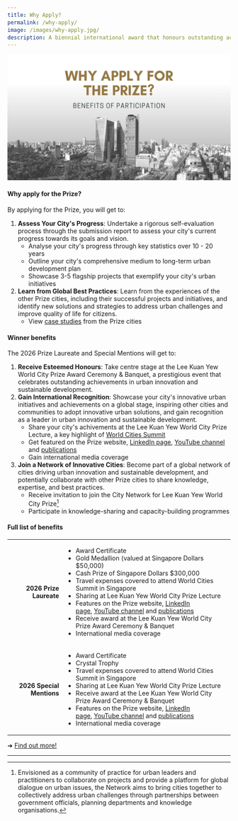 ```yaml
---
title: Why Apply?
permalink: /why-apply/
image: /images/why-apply.jpg/
description: A biennial international award that honours outstanding achievements and contributions to the creation of liveable, vibrant and sustainable urban communities around the world.
---
```


![Why oh why](/images/why-apply.jpg)

#### **Why apply for the Prize?**

By applying for the Prize, you will get to: 

1. **Assess Your City's Progress**: Undertake a rigorous self-evaluation process through the submission report to assess your city's current progress towards its goals and vision.
   - Analyse your city's progress through key statistics over 10 - 20 years
   - Outline your city's comprehensive medium to long-term urban development plan
   - Showcase 3-5 flagship projects that exemplify your city's urban initiatives 
2. **Learn from Global Best Practices**: Learn from the experiences of the other Prize cities, including their successful projects and initiatives, and identify new solutions and strategies to address urban challenges and improve quality of life for citizens.
   - View [case studies](/resources/case-studies/) from the Prize cities

#### **Winner benefits**

The 2026 Prize Laureate and Special Mentions will get to:

1. **Receive Esteemed Honours**: Take centre stage at the Lee Kuan Yew World City Prize Award Ceremony & Banquet, a prestigious event that celebrates outstanding achievements in urban innovation and sustainable development.
2. **Gain International Recognition**: Showcase your city's innovative urban initiatives and achievements on a global stage, inspiring other cities and communities to adopt innovative urban solutions, and gain recognition as a leader in urban innovation and sustainable development. 
   - Share your city's achivements at the Lee Kuan Yew World City Prize Lecture, a key highlight of [World Cities Summit](https://www.worldcitiessummit.com.sg/)
   - Get featured on the Prize website, [LinkedIn page](https://www.linkedin.com/company/worldcityprize/), [YouTube channel](https://www.youtube.com/@worldcityprize) and [publications](documents/worldcityprize-2024.pdf/)
   - Gain international media coverage
3. **Join a Network of Innovative Cities**: Become part of a global network of cities driving urban innovation and sustainable development, and potentially collaborate with other Prize cities to share knowledge, expertise, and best practices.
   - Receive invitation to join the City Network for Lee Kuan Yew World City Prize[^1]
   - Participate in knowledge-sharing and capacity-building programmes

#### **Full list of benefits**

<table border="0">
<tbody>
<tr>
<td style="text-align: right;"><strong>2026 Prize Laureate</strong></td>
<td style="font-size: 8;">
<ul>
<li>Award Certificate</li>
<li>Gold Medallion (valued at Singapore Dollars $50,000)</li>
<li>Cash Prize of Singapore Dollars $300,000</li>
<li>Travel expenses covered to attend World Cities Summit in Singapore</li>
<li>Sharing at Lee Kuan Yew World City Prize Lecture</li>
<li>Features on the Prize website, <a href="https://www.linkedin.com/company/worldcityprize/" rel="nofollow">LinkedIn page</a>,&nbsp;<a href="https://www.youtube.com/@worldcityprize" rel="nofollow">YouTube channel</a>&nbsp;and&nbsp;<a href="https://github.com/isomerpages/ura-lkywcp/blob/staging/_apply/documents/worldcityprize-2024.pdf">publications</a></li>
<li>Receive award at the Lee Kuan Yew World City Prize Award Ceremony &amp; Banquet</li>
<li>International media coverage</li>
</ul>
</td>
</tr>
<tr>
<td style="text-align: right;"><strong>2026 Special Mentions</strong></td>
<td style="font-size: 8;">
<ul>
<li>Award Certificate</li>
<li>Crystal Trophy</li>
<li>Travel expenses covered to attend World Cities Summit in Singapore</li>
<li>Sharing at Lee Kuan Yew World City Prize Lecture</li>
<li>Receive award at the Lee Kuan Yew World City Prize Award Ceremony &amp; Banquet</li>
<li>Features on the Prize website, <a href="https://www.linkedin.com/company/worldcityprize/" rel="nofollow">LinkedIn page</a>,&nbsp;<a href="https://www.youtube.com/@worldcityprize" rel="nofollow">YouTube channel</a>&nbsp;and&nbsp;<a href="https://github.com/isomerpages/ura-lkywcp/blob/staging/_apply/documents/worldcityprize-2024.pdf">publications</a></li>
<li>International media coverage</li>
</ul>
</td>
</tr>
</tbody>
</table>

➜ [Find out more!](/prize-cycle/)

---

[^1]: Envisioned as a community of practice for urban leaders and practitioners to collaborate on projects and provide a platform for global dialogue on urban issues, the Network aims to bring cities together to collectively address urban challenges through partnerships between government officials, planning departments and knowledge organisations.
